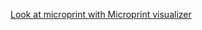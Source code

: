 [Look at microprint with Microprint visualizer](https://alphasteam.github.io/uPrintVis/?url=https://api.github.com/repos/AlphaSteam/axios-microprint-example/contents/log_microprints/microprint(20.x).svg&ref=refs/heads/mocha_error)